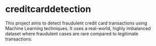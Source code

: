 # creditcarddetection
This project aims to detect fraudulent credit card transactions using Machine Learning techniques. It uses a real-world, highly imbalanced dataset where fraudulent cases are rare compared to legitimate transactions.
